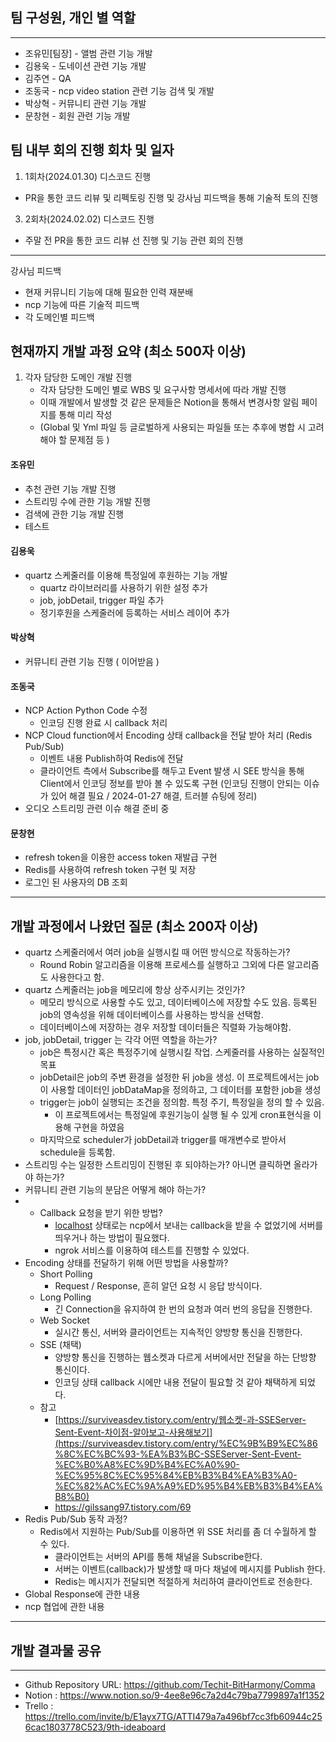 ## 팀 구성원, 개인 별 역할

---

- 조유민[팀장] - 앨범 관련 기능 개발
- 김용욱 - 도네이션 관련 기능 개발
- 김주연 - QA
- 조동국 - ncp video station 관련 기능 검색 및 개발
- 박상혁 - 커뮤니티 관련 기능 개발
- 문창현 - 회원 관련 기능 개발

## 팀 내부 회의 진행 회차 및 일자
1. 1회차(2024.01.30) 디스코드 진행
- PR을 통한 코드 리뷰 및 리펙토링 진행 및 강사님 피드백을 통해 기술적 토의 진행
3. 2회차(2024.02.02) 디스코드 진행
- 주말 전 PR을 통한 코드 리뷰 선 진행 및 기능 관련 회의 진행
---


강사님 피드백
- 현재 커뮤니티 기능에 대해 필요한 인력 재분배
- ncp 기능에 따른 기술적 피드백
- 각 도메인별 피드백


## 현재까지 개발 과정 요약 (최소 500자 이상)
1. 각자 담당한 도메인 개발 진행
   - 각자 담당한 도메인 별로 WBS 및 요구사항 명세서에 따라 개발 진행
   - 이때 개발에서 발생할 것 같은 문제들은 Notion을 통해서 변경사항 알림 페이지를 통해 미리 작성
   - (Global 및 Yml 파일 등 글로벌하게 사용되는 파일들 또는 추후에 병합 시 고려해야 할 문제점 등 )

#### 조유민
- 추천 관련 기능 개발 진행
- 스트리밍 수에 관한 기능 개발 진행
- 검색에 관한 기능 개발 진행
- 테스트
#### 김용욱
- quartz 스케줄러를 이용해 특정일에 후원하는 기능 개발
    - quartz 라이브러리를 사용하기 위한 설정 추가
    - job, jobDetail, trigger 파일 추가
    - 정기후원을 스케줄러에 등록하는 서비스 레이어 추가
#### 박상혁
- 커뮤니티 관련 기능 진행 ( 이어받음 )
#### 조동국
- NCP Action Python Code 수정
    - 인코딩 진행 완료 시 callback 처리
- NCP Cloud function에서 Encoding 상태 callback을 전달 받아 처리 (Redis Pub/Sub)
    - 이벤트 내용 Publish하여 Redis에 전달
    - 클라이언트 측에서 Subscribe를 해두고 Event 발생 시 SEE 방식을 통해 Client에서 인코딩 정보를 받아 볼 수 있도록 구현
(인코딩 진행이 안되는 이슈가 있어 해결 필요 / 2024-01-27 해결, 트러블 슈팅에 정리)
- 오디오 스트리밍 관련 이슈 해결 준비 중  
#### 문창현
- refresh token을 이용한 access token 재발급 구현
- Redis를 사용하여 refresh token 구현 및 저장
- 로그인 된 사용자의 DB 조회
---
## 개발 과정에서 나왔던 질문 (최소 200자 이상)
- quartz 스케줄러에서 여러 job을 실행시킬 때 어떤 방식으로 작동하는가?
    - Round Robin 알고리즘을 이용해 프로세스를 실행하고 그외에 다른 알고리즘도 사용한다고 함.
- quartz 스케줄러는 job을 메모리에 항상 상주시키는 것인가?
    - 메모리 방식으로 사용할 수도 있고, 데이터베이스에 저장할 수도 있음. 등록된 job의 영속성을 위해 데이터베이스를 사용하는 방식을 선택함.
    - 데이터베이스에 저장하는 경우 저장할 데이터들은 직렬화 가능해야함.
- job, jobDetail, trigger 는 각각 어떤 역할을 하는가?
    - job은 특정시간 혹은 특정주기에 실행시킬 작업. 스케줄러를 사용하는 실질적인 목표
    - jobDetail은 job의 주변 환경을 설정한 뒤 job을 생성. 이 프로젝트에서는 job이 사용할 데이터인 jobDataMap을 정의하고, 그 데이터를 포함한 job을 생성
    - trigger는 job이 실행되는 조건을 정의함. 특정 주기, 특정일을 정의 할 수 있음.
        - 이 프로젝트에서는 특정일에 후원기능이 실행 될 수 있게 cron표현식을 이용해 구현을 하였음
    - 마지막으로 scheduler가 jobDetail과 trigger를 매개변수로 받아서 schedule을 등록함.
- 스트리밍 수는 일정한 스트리밍이 진행된 후 되야하는가? 아니면 클릭하면 올라가야 하는가?
- 커뮤니티 관련 기능의 분담은 어떻게 해야 하는가?
- - Callback 요청을 받기 위한 방법?
    - [localhost](http://localhost) 상태로는 ncp에서 보내는 callback을 받을 수 없었기에 서버를 띄우거나 하는 방법이 필요했다.
    - ngrok 서비스를 이용하여 테스트를 진행할 수 있었다.
- Encoding 상태를 전달하기 위해 어떤 방법을 사용할까?
    - Short Polling
        - Request / Response, 흔히 알던 요청 시 응답 방식이다.
    - Long Polling
        - 긴 Connection을 유지하여 한 번의 요청과 여러 번의 응답을 진행한다.
    - Web Socket
        - 실시간 통신, 서버와 클라이언트는 지속적인 양방향 통신을 진행한다.
    - SSE (채택)
        - 양방향 통신을 진행하는 웹소켓과 다르게 서버에서만 전달을 하는 단방향 통신이다.
        - 인코딩 상태 callback 시에만 내용 전달이 필요할 것 같아 채택하게 되었다.
    - 참고
        - [https://surviveasdev.tistory.com/entry/웹소켓-과-SSEServer-Sent-Event-차이점-알아보고-사용해보기](https://surviveasdev.tistory.com/entry/%EC%9B%B9%EC%86%8C%EC%BC%93-%EA%B3%BC-SSEServer-Sent-Event-%EC%B0%A8%EC%9D%B4%EC%A0%90-%EC%95%8C%EC%95%84%EB%B3%B4%EA%B3%A0-%EC%82%AC%EC%9A%A9%ED%95%B4%EB%B3%B4%EA%B8%B0)
        - https://gilssang97.tistory.com/69
- Redis Pub/Sub 동작 과정?
    - Redis에서 지원하는 Pub/Sub를 이용하면 위 SSE 처리를 좀 더 수월하게 할 수 있다.
        - 클라이언트는 서버의 API를 통해 채널을 Subscribe한다.
        - 서버는 이벤트(callback)가 발생할 때 마다 채널에 메시지를 Publish 한다.
        - Redis는 메시지가 전달되면 적절하게 처리하여 클라이언트로 전송한다.
- Global Response에 관한 내용
- ncp 협업에 관한 내용
---
## 개발 결과물 공유
---
- Github Repository URL: https://github.com/Techit-BitHarmony/Comma
- Notion : https://www.notion.so/9-4ee8e96c7a2d4c79ba7799897a1f1352
- Trello : https://trello.com/invite/b/E1ayx7TG/ATTI479a7a496bf7cc3fb60944c256cac1803778C523/9th-ideaboard

